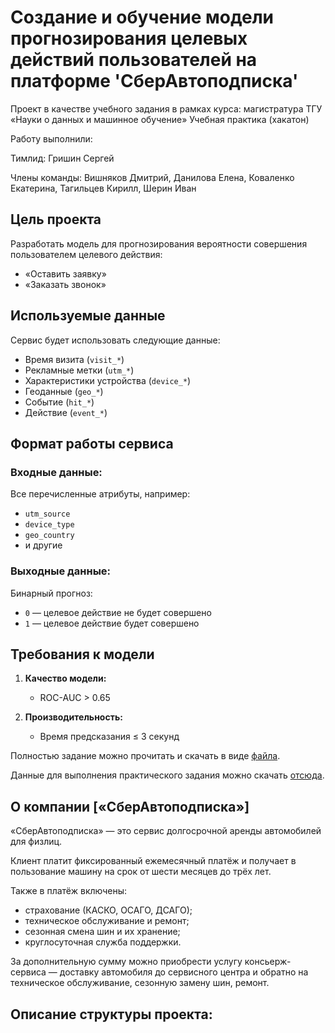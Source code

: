 # Создание и обучение модели прогнозирования целевых действий пользователей на платформе 'СберАвтоподписка'
Проект в качестве учебного задания в рамках курса: магистратура ТГУ «Науки о данных и машинное обучение»
Учебная практика (хакатон)

Работу выполнили: 

Тимлид:	Гришин Сергей
  
Члены команды: 
  Вишняков Дмитрий, 
	Данилова Елена, 
	Коваленко Екатерина, 
	Тагильцев Кирилл, 
	Шерин Иван
 
## Цель проекта

Разработать модель для прогнозирования вероятности совершения пользователем целевого действия:
- «Оставить заявку»
- «Заказать звонок»

## Используемые данные

Сервис будет использовать следующие данные:
- Время визита (`visit_*`)
- Рекламные метки (`utm_*`)
- Характеристики устройства (`device_*`)
- Геоданные (`geo_*`)
- Событие (`hit_*`)
- Действие (`event_*`)

## Формат работы сервиса

### Входные данные:
Все перечисленные атрибуты, например:
- `utm_source`
- `device_type`
- `geo_country`
- и другие

### Выходные данные:
Бинарный прогноз:
- `0` — целевое действие не будет совершено
- `1` — целевое действие будет совершено

## Требования к модели

1. **Качество модели:**
   - ROC-AUC > 0.65

2. **Производительность:**
   - Время предсказания ≤ 3 секунд

Полностью задание можно прочитать и скачать в виде [файла](https://lms-cdn.skillfactory.ru/assets/courseware/v1/d71c2fe9706361f6010e7d05243fb4a2/asset-v1:skillfactory+TGUDS-2sem+2025+type@asset+block/%D0%A3%D1%87%D0%B5%D0%B1%D0%BD%D0%B0%D1%8F_%D0%B7%D0%B0%D0%B4%D0%B0%D1%87%D0%B0_%D0%B0%D0%BD%D0%B0%D0%BB%D0%B8%D0%B7_%D1%81%D0%B0%D0%B9%D1%82%D0%B0.docx).

Данные для выполнения практического задания можно скачать [отсюда](https://cloud.mail.ru/public/PXoc/hDmWMRLe6).

## О компании [«СберАвтоподписка»]

«СберАвтоподписка» — это сервис долгосрочной аренды автомобилей для физлиц.

Клиент платит фиксированный ежемесячный платёж и получает в пользование машину на срок от шести месяцев до трёх лет. 

Также в платёж включены:
* страхование (КАСКО, ОСАГО, ДСАГО);
* техническое обслуживание и ремонт;
* сезонная смена шин и их хранение;
* круглосуточная служба поддержки.

За дополнительную сумму можно приобрести услугу консьерж-сервиса — доставку автомобиля до сервисного центра и обратно на техническое обслуживание, сезонную замену шин, ремонт.

## Описание структуры проекта:

